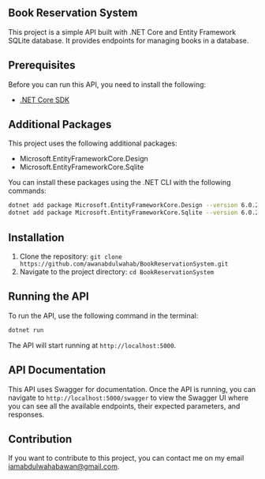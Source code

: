 ## Book Reservation System

This project is a simple API built with .NET Core and Entity Framework SQLite database. It provides endpoints for managing books in a database.

## Prerequisites

Before you can run this API, you need to install the following:

- [.NET Core SDK](https://dotnet.microsoft.com/en-us/download/dotnet/7.0)

## Additional Packages

This project uses the following additional packages:

- Microsoft.EntityFrameworkCore.Design
- Microsoft.EntityFrameworkCore.Sqlite

You can install these packages using the .NET CLI with the following commands:

```bash
dotnet add package Microsoft.EntityFrameworkCore.Design --version 6.0.2
dotnet add package Microsoft.EntityFrameworkCore.Sqlite --version 6.0.2
```
## Installation

1. Clone the repository: `git clone https://github.com/awanabdulwahab/BookReservationSystem.git`
2. Navigate to the project directory: `cd BookReservationSystem`

## Running the API

To run the API, use the following command in the terminal:

```bash
dotnet run
```

The API will start running at `http://localhost:5000`.

## API Documentation

This API uses Swagger for documentation. Once the API is running, you can navigate to `http://localhost:5000/swagger` to view the Swagger UI where you can see all the available endpoints, their expected parameters, and responses.

## Contribution
If you want to contribute to this project, you can contact me on my email iamabdulwahabawan@gmail.com.

